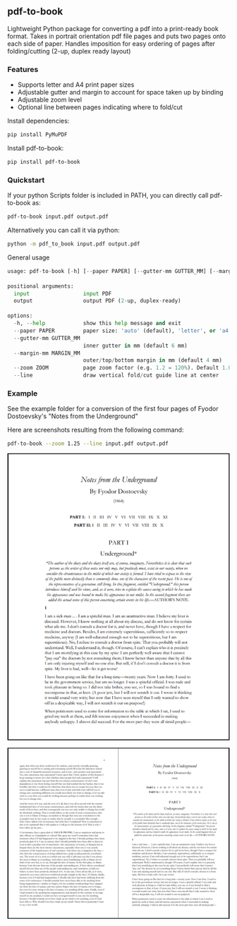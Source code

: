 ## pdf-to-book

Lightweight Python package for converting a pdf into a print-ready book format. Takes in portrait orientation pdf file pages and puts two pages onto each side of paper. Handles imposition for easy ordering of pages after folding/cutting (2-up, duplex ready layout)

### Features

- Supports letter and A4 print paper sizes
- Adjustable gutter and margin to account for space taken up by binding
- Adjustable zoom level
- Optional line between pages indicating where to fold/cut

Install dependencies:

```bash
pip install PyMuPDF
```

Install pdf-to-book:

```bash
pip install pdf-to-book
```

### Quickstart

If your python Scripts folder is included in PATH, you can directly call pdf-to-book as:

```bash
pdf-to-book input.pdf output.pdf
```

Alternatively you can call it via python:

```bash
python -m pdf_to_book input.pdf output.pdf
```

General usage

```python
usage: pdf-to-book [-h] [--paper PAPER] [--gutter-mm GUTTER_MM] [--margin-mm MARGIN_MM] [--zoom ZOOM] [--line] input output

positional arguments:
  input                 input PDF
  output                output PDF (2-up, duplex-ready)

options:
  -h, --help            show this help message and exit
  --paper PAPER         paper size: 'auto' (default), 'letter', or 'a4'
  --gutter-mm GUTTER_MM
                        inner gutter in mm (default 6 mm)
  --margin-mm MARGIN_MM
                        outer/top/bottom margin in mm (default 4 mm)
  --zoom ZOOM           page zoom factor (e.g. 1.2 = 120%). Default 1.0
  --line                draw vertical fold/cut guide line at center
```

### Example

See the example folder for a conversion of the first four pages of Fyodor Dostoevsky's "Notes from the Underground"

Here are screenshots resulting from the following command:

```bash
pdf-to-book --zoom 1.25 --line input.pdf output.pdf
```

![input.pdf](example/input.png "input.pdf")

![output.pdf](example/output.png "output.pdf")
